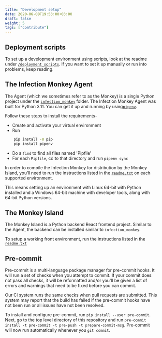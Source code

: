 ```yaml
---
title: "Development setup"
date: 2020-06-08T19:53:00+03:00
draft: false
weight: 5
tags: ["contribute"]
---
```


## Deployment scripts

To set up a development environment using scripts, look at the readme under [`/deployment_scripts`](https://github.com/guardicore/monkey/blob/master/deployment_scripts). If you want to set it up manually or run into problems, keep reading.

## The Infection Monkey Agent

The Agent (which we sometimes refer to as the Monkey) is a single Python project under the [`infection_monkey`](https://github.com/guardicore/monkey/blob/master/monkey/infection_monkey) folder. The Infection Monkey Agent was built for Python 3.11. You can get it up and running by using[`pipenv`](https://pypi.org/project/pipenv/).

Follow these steps to install the requirements-

- Create and activate your virtual environment
- Run
```bash
    pip install -U pip
    pip install pipenv
```
- Do a `find` to find all files named 'Pipfile'
- For each `Pipfile`, cd to that directory and run `pipenv sync`

In order to compile the Infection Monkey for distribution by the Monkey Island, you'll need to run the instructions listed in the [`readme.txt`](https://github.com/guardicore/monkey/tree/master/monkey/infection_monkey) on each supported environment.

This means setting up an environment with Linux 64-bit with Python installed and a Windows 64-bit machine with developer tools, along with 64-bit Python versions.

## The Monkey Island

The Monkey Island is a Python backend React frontend project. Similar to the Agent, the backend can be installed similar to `infection_monkey`.

To setup a working front environment, run the instructions listed in the [`readme.txt`](https://github.com/guardicore/monkey/blob/master/monkey/monkey_island/readme.md)

## Pre-commit

Pre-commit is a multi-language package manager for pre-commit hooks. It will run a set of checks when you attempt to commit. If your commit does not pass all checks, it will be reformatted and/or you'll be given a list of errors and warnings that need to be fixed before you can commit.

Our CI system runs the same checks when pull requests are submitted. This system may report that the build has failed if the pre-commit hooks have not been run or all issues have not been resolved.

To install and configure pre-commit, run `pip install --user pre-commit`. Next, go to the top level directory of this repository and run `pre-commit install -t pre-commit -t pre-push -t prepare-commit-msg`. Pre-commit will now run automatically whenever you `git commit`.
